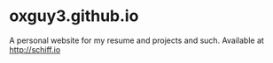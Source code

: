 oxguy3.github.io
================

A personal website for my resume and projects and such. Available at http://schiff.io
